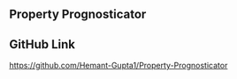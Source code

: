 ## Property Prognosticator

## GitHub Link
https://github.com/Hemant-Gupta1/Property-Prognosticator

